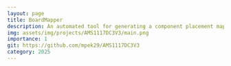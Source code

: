 ```yaml
---
layout: page
title: BoardMapper
description: An automated tool for generating a component placement map on a PCB, labeling references (U1, R1, C1…) directly on the board image.
img: assets/img/projects/AMS1117DC3V3/main.png
importance: 1
git: https://github.com/mpek29/AMS1117DC3V3
category: 2025
---
```



